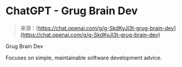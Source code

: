 <!--yml

category: 未分类

date: 2024-05-27 14:50:04

-->

# ChatGPT - Grug Brain Dev

> 来源：[https://chat.openai.com/g/g-SkdKyJl3t-grug-brain-dev](https://chat.openai.com/g/g-SkdKyJl3t-grug-brain-dev)

Grug Brain Dev

Focuses on simple, maintainable software development advice.
